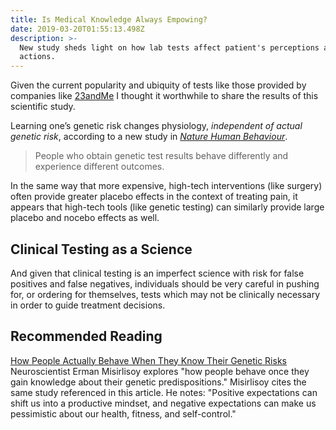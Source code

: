 ```yaml
---
title: Is Medical Knowledge Always Empowing?
date: 2019-03-20T01:55:13.498Z
description: >-
  New study sheds light on how lab tests affect patient's perceptions and their
  actions.
---
```

Given the current popularity and ubiquity of tests like those provided by companies like [23andMe](https://www.23andme.com/) I thought it worthwhile to share the results of this scientific study.

Learning one’s genetic risk changes physiology, _independent of actual genetic risk_, according to a new study in [_Nature Human Behaviour_](https://www.nature.com/articles/s41562-018-0483-4%22%20%5Cl%20%22auth-1).

> People who obtain genetic test results behave differently and experience different outcomes.

In the same way that more expensive, high-tech interventions (like surgery) often provide greater placebo effects in the context of treating pain, it appears that high-tech tools (like genetic testing) can similarly provide large placebo and nocebo effects as well. 

## Clinical Testing as a Science

And given that clinical testing is an imperfect science with risk for false positives and false negatives, individuals should be very careful in pushing for, or ordering for themselves, tests which may not be clinically necessary in order to guide treatment decisions.

## Recommended Reading 

[How People Actually Behave When They Know Their Genetic Risks](https://onezero.medium.com/should-you-get-a-genetic-test-on-your-health-risks-2cd27f7bcbf3)\
Neuroscientist Erman Misirlisoy explores "how people behave once they gain knowledge about their genetic predispositions."  Misirlisoy cites the same study referenced in this article. He notes: "Positive expectations can shift us into a productive mindset, and negative expectations can make us pessimistic about our health, fitness, and self-control."
